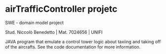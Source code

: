 # airTrafficController projetc

SWE - domain model project

Stud. Niccolò Benedetto | Mat. 7024656 | UNIFI

JAVA program that emulate a control tower logic about taxiing and taking off of the aircrafts.
See the code documentation for more information.
